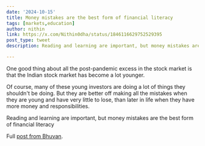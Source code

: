 ```yaml
---
date: '2024-10-15'
title: Money mistakes are the best form of financial literacy
tags: [markets,education]
author: nithin
link: https://x.com/Nithin0dha/status/1846116629752529395
post_type: tweet
description: Reading and learning are important, but money mistakes are the best form of financial literacy...

---
```


One good thing about all the post-pandemic excess in the stock market is that the Indian stock market has become a lot younger. 

Of course, many of these young investors are doing a lot of things they shouldn't be doing. But they are better off making all the mistakes when they are young and have very little to lose, than later in life when they have more money and responsibilities. 

Reading and learning are important, but money mistakes are the best form of financial literacy

Full [post from Bhuvan](https://zerodha.com/z-connect/subtext/the-virtues-of-youthful-stupidity).

